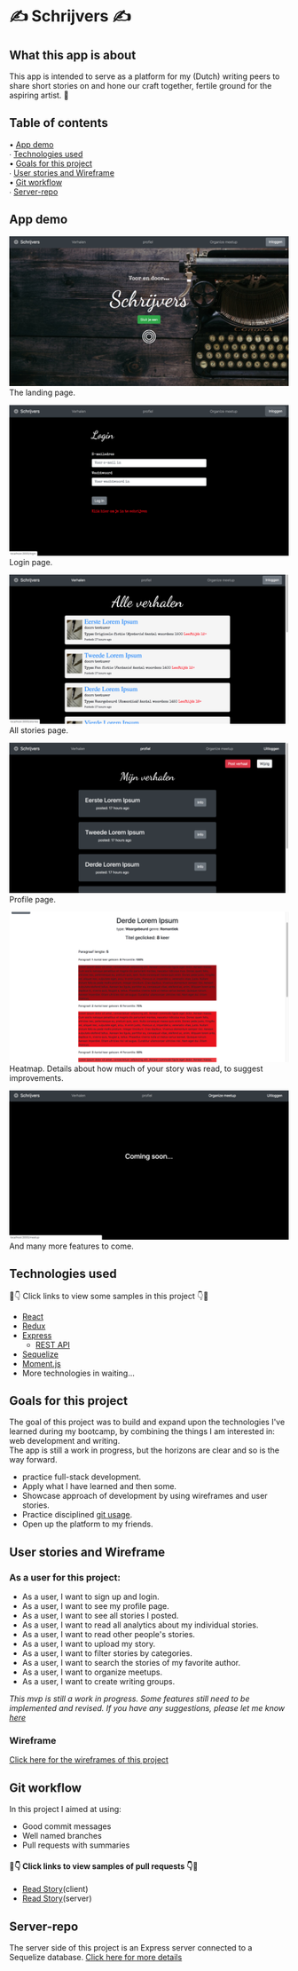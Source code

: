 # ✍️ Schrijvers ✍️

## What this app is about

This app is intended to serve as a platform for my (Dutch) writing peers to share short stories on and hone our craft together, fertile ground for the aspiring artist. 🌹
 
## Table of contents 

 • [App demo](#App-demo)\
 ∙ [Technologies used](#Technologies-used)  
 • [Goals for this project](#Goals-for-this-project)  
 ∙ [User stories and Wireframe](#User-stories-and-Wireframe)  
 • [Git workflow](#Git-workflow)  
 ∙ [Server-repo](#Server-repo)  

## App demo

![Landing page](/src/images/Landingpage.png)
The landing page.

![Login page](/src/images/loginpage.png)
Login page.

![All stories](/src/images/Allstories.png)
All stories page.

![Profile page](/src/images/Mystories.png)
Profile page.


![Heatmap](/src/images/Heatmap.png)
Heatmap. Details about how much of your story was read, to suggest improvements.

![Coming soon](/src/images/comingsoon.png)
And many more features to come.

## Technologies used

👀👇 Click links to view some samples in this project 👇👀

 * [React](https://github.com/JasonNelemans/schrijvers-client/blob/master/src/App.js)  
 * [Redux](https://github.com/JasonNelemans/schrijvers-client/tree/master/src/store/readStory)  
 * [Express](https://github.com/JasonNelemans/schrijvers-server/blob/master/index.js)  
    * [REST API](https://github.com/JasonNelemans/schrijvers-server/blob/master/routers/stories.js)  
 * [Sequelize](https://github.com/JasonNelemans/schrijvers-server/blob/master/migrations/20200415150621-create-paragraph.js)  
 * [Moment.js](https://github.com/JasonNelemans/schrijvers-client/blob/master/src/pages/StoryList/Story.js)  
 * More technologies in waiting...

## Goals for this project

The goal of this project was to build and expand upon the technologies I've learned during my bootcamp, by combining the things I am interested in: web development and writing.  
The app is still a work in progress, but the horizons are clear and so is the way forward.   
 
 * practice full-stack development.  
 * Apply what I have learned and then some.  
 * Showcase approach of development by using wireframes and user stories.  
 * Practice disciplined [git usage](#Git-workflow).  
 * Open up the platform to my friends.

## User stories and Wireframe

### As a user for this project:

 * As a user, I want to sign up and login. 
 * As a user, I want to see my profile page. 
 * As a user, I want to see all stories I posted. 
 * As a user, I want to read all analytics about my individual stories.
 * As a user, I want to read other people's stories.
 * As a user, I want to upload my story. 
 * As a user, I want to filter stories by categories. 
 * As a user, I want to search the stories of my favorite author. 
 * As a user, I want to organize meetups. 
 * As a user, I want to create writing groups. 

*This mvp is still a work in progress. Some features still need to be implemented and revised. If you have any suggestions, please let me know [here](https://www.linkedin.com/in/jason-nelemans-45403317a/)*

### Wireframe

[Click here for the wireframes of this project](https://jasonnelemans.proto.io/player/index.cfm?id=51106bc6-06e0-422e-94b6-b45bf61b2cb9)

## Git workflow

In this project I aimed at using:

 * Good commit messages
 * Well named branches
 * Pull requests with summaries

#### 👀👇 Click links to view samples of pull requests 👇👀
 * [Read Story](https://github.com/JasonNelemans/schrijvers-client/pull/2)(client)
 * [Read Story](https://github.com/JasonNelemans/schrijvers-server/pull/2)(server)

## Server-repo

The server side of this project is an Express server connected to a Sequelize database. [Click here for more details](https://github.com/JasonNelemans/schrijvers-server)
 




 
